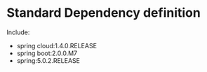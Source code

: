 # Standard Dependency definition

Include:

- spring cloud:1.4.0.RELEASE
- spring boot:2.0.0.M7
- spring:5.0.2.RELEASE

